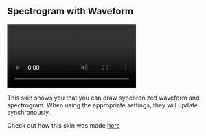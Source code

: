 ## Spectrogram with Waveform

<div><video src="docs/examples/resources/spectrogram-waveform.mp4" autoplay loop muted title="Spectrogram with Waveform"></video></div>

This skin shows you that you can draw synchronized waveform and spectrogram. When using the appropriate settings, they will update synchronously.

Check out how this skin was made [here](/docs/usage-examples/combine-types/spectrogram-waveform.md)
